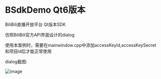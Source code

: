 # BSdkDemo Qt6版本

BiliBili直播开放平台 Qt版本SDK

仿照BiliBili官方API界面设计的dialog

使用本案例时，需要在mainwindow.cpp中添加accessKeyId,accessKeySecret和项目id后才能正常使用

dialog截图:

![image](public/dialog截图.jpg)


